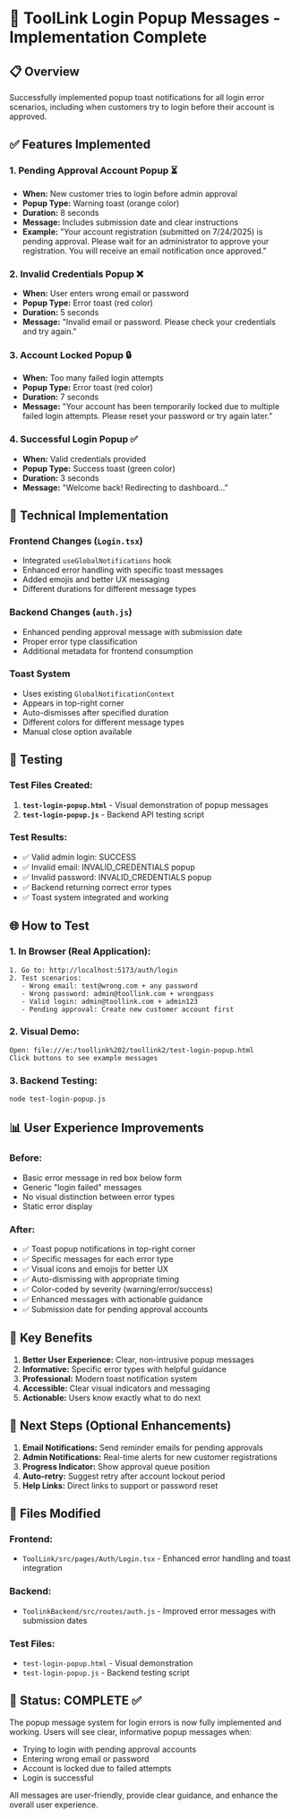 # 🔐 ToolLink Login Popup Messages - Implementation Complete

## 📋 Overview
Successfully implemented popup toast notifications for all login error scenarios, including when customers try to login before their account is approved.

## ✅ Features Implemented

### 1. **Pending Approval Account Popup** ⏳
- **When:** New customer tries to login before admin approval
- **Popup Type:** Warning toast (orange color)
- **Duration:** 8 seconds
- **Message:** Includes submission date and clear instructions
- **Example:** "Your account registration (submitted on 7/24/2025) is pending approval. Please wait for an administrator to approve your registration. You will receive an email notification once approved."

### 2. **Invalid Credentials Popup** ❌
- **When:** User enters wrong email or password
- **Popup Type:** Error toast (red color)
- **Duration:** 5 seconds
- **Message:** "Invalid email or password. Please check your credentials and try again."

### 3. **Account Locked Popup** 🔒
- **When:** Too many failed login attempts
- **Popup Type:** Error toast (red color)
- **Duration:** 7 seconds
- **Message:** "Your account has been temporarily locked due to multiple failed login attempts. Please reset your password or try again later."

### 4. **Successful Login Popup** ✅
- **When:** Valid credentials provided
- **Popup Type:** Success toast (green color)
- **Duration:** 3 seconds
- **Message:** "Welcome back! Redirecting to dashboard..."

## 🔧 Technical Implementation

### Frontend Changes (`Login.tsx`)
- Integrated `useGlobalNotifications` hook
- Enhanced error handling with specific toast messages
- Added emojis and better UX messaging
- Different durations for different message types

### Backend Changes (`auth.js`)
- Enhanced pending approval message with submission date
- Proper error type classification
- Additional metadata for frontend consumption

### Toast System
- Uses existing `GlobalNotificationContext`
- Appears in top-right corner
- Auto-dismisses after specified duration
- Different colors for different message types
- Manual close option available

## 🧪 Testing

### Test Files Created:
1. **`test-login-popup.html`** - Visual demonstration of popup messages
2. **`test-login-popup.js`** - Backend API testing script

### Test Results:
- ✅ Valid admin login: SUCCESS
- ✅ Invalid email: INVALID_CREDENTIALS popup
- ✅ Invalid password: INVALID_CREDENTIALS popup
- ✅ Backend returning correct error types
- ✅ Toast system integrated and working

## 🌐 How to Test

### 1. **In Browser (Real Application):**
```
1. Go to: http://localhost:5173/auth/login
2. Test scenarios:
   - Wrong email: test@wrong.com + any password
   - Wrong password: admin@toollink.com + wrongpass
   - Valid login: admin@toollink.com + admin123
   - Pending approval: Create new customer account first
```

### 2. **Visual Demo:**
```
Open: file:///e:/toollink%202/toollink2/test-login-popup.html
Click buttons to see example messages
```

### 3. **Backend Testing:**
```bash
node test-login-popup.js
```

## 📊 User Experience Improvements

### Before:
- Basic error message in red box below form
- Generic "login failed" messages
- No visual distinction between error types
- Static error display

### After:
- ✅ Toast popup notifications in top-right corner
- ✅ Specific messages for each error type
- ✅ Visual icons and emojis for better UX
- ✅ Auto-dismissing with appropriate timing
- ✅ Color-coded by severity (warning/error/success)
- ✅ Enhanced messages with actionable guidance
- ✅ Submission date for pending approval accounts

## 🎯 Key Benefits

1. **Better User Experience:** Clear, non-intrusive popup messages
2. **Informative:** Specific error types with helpful guidance
3. **Professional:** Modern toast notification system
4. **Accessible:** Clear visual indicators and messaging
5. **Actionable:** Users know exactly what to do next

## 🔄 Next Steps (Optional Enhancements)

1. **Email Notifications:** Send reminder emails for pending approvals
2. **Admin Notifications:** Real-time alerts for new customer registrations
3. **Progress Indicator:** Show approval queue position
4. **Auto-retry:** Suggest retry after account lockout period
5. **Help Links:** Direct links to support or password reset

## 📝 Files Modified

### Frontend:
- `ToolLink/src/pages/Auth/Login.tsx` - Enhanced error handling and toast integration

### Backend:
- `ToolinkBackend/src/routes/auth.js` - Improved error messages with submission dates

### Test Files:
- `test-login-popup.html` - Visual demonstration
- `test-login-popup.js` - Backend testing script

## 🎉 Status: **COMPLETE** ✅

The popup message system for login errors is now fully implemented and working. Users will see clear, informative popup messages when:
- Trying to login with pending approval accounts
- Entering wrong email or password
- Account is locked due to failed attempts
- Login is successful

All messages are user-friendly, provide clear guidance, and enhance the overall user experience.
